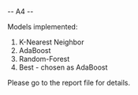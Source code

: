 
-- A4 --

Models implemented:

1. K-Nearest Neighbor
2. AdaBoost
3. Random-Forest
4. Best - chosen as AdaBoost

Please go to the report file for details.
